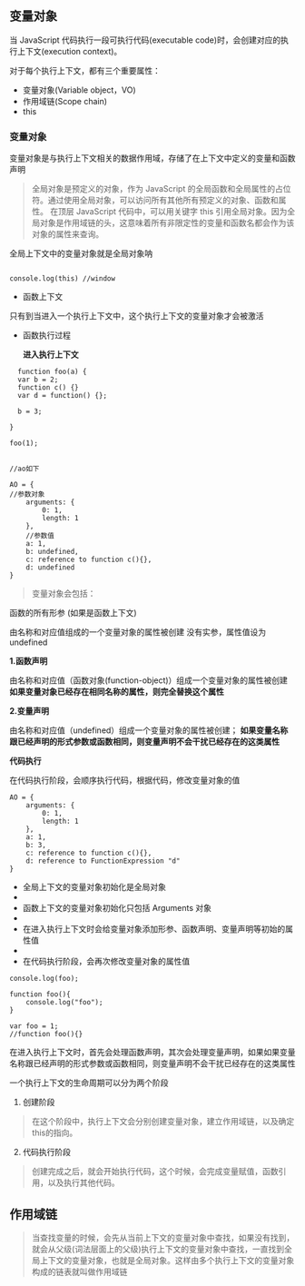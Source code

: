 ## 变量对象

当 JavaScript 代码执行一段可执行代码(executable code)时，会创建对应的执行上下文(execution context)。

对于每个执行上下文，都有三个重要属性：

- 变量对象(Variable object，VO)
- 作用域链(Scope chain)
- this


### 变量对象

变量对象是与执行上下文相关的数据作用域，存储了在上下文中定义的变量和函数声明

> 全局对象是预定义的对象，作为 JavaScript 的全局函数和全局属性的占位符。通过使用全局对象，可以访问所有其他所有预定义的对象、函数和属性。
在顶层 JavaScript 代码中，可以用关键字 this 引用全局对象。因为全局对象是作用域链的头，这意味着所有非限定性的变量和函数名都会作为该对象的属性来查询。

全局上下文中的变量对象就是全局对象呐


```

console.log(this) //window

```

-  函数上下文

只有到当进入一个执行上下文中，这个执行上下文的变量对象才会被激活

- 函数执行过程

  **进入执行上下文**
  
```
  function foo(a) {
  var b = 2;
  function c() {}
  var d = function() {};

  b = 3;

}

foo(1);


//ao如下

AO = {
//参数对象
    arguments: {
        0: 1,
        length: 1
    },
    //参数值
    a: 1,
    b: undefined,
    c: reference to function c(){},
    d: undefined
}
  ```  
 
> 变量对象会包括：

函数的所有形参 (如果是函数上下文)

由名称和对应值组成的一个变量对象的属性被创建
没有实参，属性值设为 undefined

**1.函数声明**

由名称和对应值（函数对象(function-object)）组成一个变量对象的属性被创建
**如果变量对象已经存在相同名称的属性，则完全替换这个属性**

**2.变量声明**

由名称和对应值（undefined）组成一个变量对象的属性被创建；
**如果变量名称跟已经声明的形式参数或函数相同，则变量声明不会干扰已经存在的这类属性**


  **代码执行**
  
 在代码执行阶段，会顺序执行代码，根据代码，修改变量对象的值

```
AO = {
    arguments: {
        0: 1,
        length: 1
    },
    a: 1,
    b: 3,
    c: reference to function c(){},
    d: reference to FunctionExpression "d"
}

```

- 全局上下文的变量对象初始化是全局对象
- 
- 函数上下文的变量对象初始化只包括 Arguments 对象
- 
- 在进入执行上下文时会给变量对象添加形参、函数声明、变量声明等初始的属性值
- 
- 在代码执行阶段，会再次修改变量对象的属性值


```
console.log(foo);

function foo(){
    console.log("foo");
}

var foo = 1;
//function foo(){}
```

在进入执行上下文时，首先会处理函数声明，其次会处理变量声明，如果如果变量名称跟已经声明的形式参数或函数相同，则变量声明不会干扰已经存在的这类属性

一个执行上下文的生命周期可以分为两个阶段

1. 创建阶段

> 在这个阶段中，执行上下文会分别创建变量对象，建立作用域链，以及确定this的指向。

2. 代码执行阶段

> 创建完成之后，就会开始执行代码，这个时候，会完成变量赋值，函数引用，以及执行其他代码。


## 作用域链

> 当查找变量的时候，会先从当前上下文的变量对象中查找，如果没有找到，就会从父级(词法层面上的父级)执行上下文的变量对象中查找，一直找到全局上下文的变量对象，也就是全局对象。这样由多个执行上下文的变量对象构成的链表就叫做作用域链